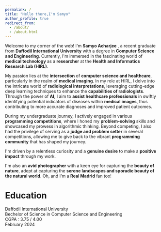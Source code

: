 ```yaml
---
permalink: /
title: "Hello there,I'm Samyo"
author_profile: true
redirect_from: 
  - /about/
  - /about.html
---
```


Welcome to my corner of the web! I'm <b>Samyo Acharjee</b> , a recent graduate from <b>Daffodil International University</b> with a degree in <b>Computer Science and Engineering</b>. Currently, I'm immersed in the fascinating world of <b>medical technology</b> as a <b>researcher</b> at the <b>Health and Informatics Research Lab (HIRL)</b>.

My passion lies at the <b>intersection</b> of <b>computer science and healthcare</b>, particularly in the realm of <b>medical imaging</b>. In my role at HIRL, I delve into the intricate world of <b>radiological interpretations</b>, leveraging cutting-edge deep learning techniques to enhance the <b>capabilities of radiologists</b>. Through the power of <b>AI</b>, I aim to <b>assist healthcare professionals</b> in swiftly identifying potential indicators of diseases within <b>medical images</b>, thus contributing to more accurate diagnoses and improved patient outcomes.

During my undergraduate journey, I actively engaged in various <b>programming competitions</b>, where I honed my <b>problem-solving</b> skills and showcased my prowess in algorithmic thinking. Beyond competing, I also had the privilege of serving as a <b>judge and problem setter</b> in several competitions, allowing me to give back to the vibrant <b>programming community</b> that has shaped my journey.

I'm driven by a relentless curiosity and a <b>genuine desire</b> to make a <b>positive impact</b> through my work.

I'm also an <b>avid photographer</b> with a keen eye for capturing the <b>beauty of nature</b>, adept at capturing the <b>serene landscapes and sporadic beauty of the natural world</b>. Oh, and I'm a <b>Real Madrid</b> fan too!

# Education 

Daffodil International University <br>
Bechelor of Science in Computer Science and Engineering <br>
CGPA : 3.75 / 4.00 <br>
February 2024